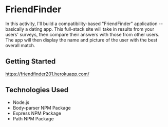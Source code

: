 # FriendFinder
In this activity, I'll build a compatibility-based "FriendFinder" application -- basically a dating app. This full-stack site will take in results from your users' surveys, then compare their answers with those from other users. The app will then display the name and picture of the user with the best overall match.

## Getting Started
https://friendfinder201.herokuapp.com/

## Technologies Used
- Node.js
- Body-parser NPM Package
- Express NPM Package
- Path NPM Package
